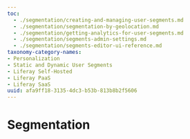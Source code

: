 ```yaml
---
toc:
  - ./segmentation/creating-and-managing-user-segments.md
  - ./segmentation/segmentation-by-geolocation.md
  - ./segmentation/getting-analytics-for-user-segments.md
  - ./segmentation/segments-admin-settings.md
  - ./segmentation/segments-editor-ui-reference.md
taxonomy-category-names:
- Personalization
- Static and Dynamic User Segments
- Liferay Self-Hosted
- Liferay PaaS
- Liferay SaaS
uuid: afa9ff18-3135-4dc3-b53b-813b8b2f5606
---
```

# Segmentation


